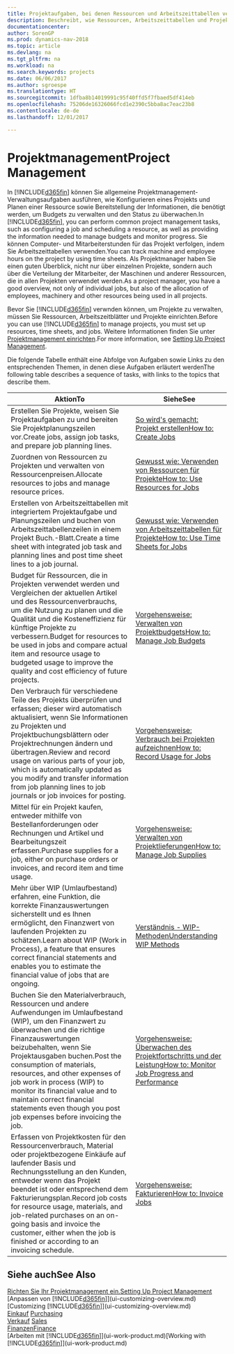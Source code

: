 ```yaml
---
title: Projektaufgaben, bei denen Ressourcen und Arbeitszeittabellen verwendet werden
description: Beschreibt, wie Ressourcen, Arbeitszeittabellen und Projekte genutzt werden, um Projekte zu verwalten.
documentationcenter: 
author: SorenGP
ms.prod: dynamics-nav-2018
ms.topic: article
ms.devlang: na
ms.tgt_pltfrm: na
ms.workload: na
ms.search.keywords: projects
ms.date: 06/06/2017
ms.author: sgroespe
ms.translationtype: HT
ms.sourcegitcommit: 1dfba8b14019991c95f40ffd5f7fbaed5df414eb
ms.openlocfilehash: 75206de16326066fcd1e2390c5bba8ac7eac23b8
ms.contentlocale: de-de
ms.lasthandoff: 12/01/2017

---
```

# <a name="project-management"></a><span data-ttu-id="18a0b-103">Projektmanagement</span><span class="sxs-lookup"><span data-stu-id="18a0b-103">Project Management</span></span>
<span data-ttu-id="18a0b-104">In [!INCLUDE[d365fin](includes/d365fin_md.md)] können Sie allgemeine Projektmanagement-Verwaltungsaufgaben ausführen, wie Konfigurieren eines Projekts und Planen einer Ressource sowie Bereitstellung der Informationen, die benötigt werden, um Budgets zu verwalten und den Status zu überwachen.</span><span class="sxs-lookup"><span data-stu-id="18a0b-104">In [!INCLUDE[d365fin](includes/d365fin_md.md)], you can perform common project management tasks, such as configuring a job and scheduling a resource, as well as providing the information needed to manage budgets and monitor progress.</span></span> <span data-ttu-id="18a0b-105">Sie können Computer- und Mitarbeiterstunden für das Projekt verfolgen, indem Sie Arbeitszeittabellen verwenden.</span><span class="sxs-lookup"><span data-stu-id="18a0b-105">You can track machine and employee hours on the project by using time sheets.</span></span> <span data-ttu-id="18a0b-106">Als Projektmanager haben Sie einen guten Überblick, nicht nur über einzelnen Projekte, sondern auch über die Verteilung der Mitarbeiter, der Maschinen und anderer Ressourcen, die in allen Projekten verwendet werden.</span><span class="sxs-lookup"><span data-stu-id="18a0b-106">As a project manager, you have a good overview, not only of individual jobs, but also of the allocation of employees, machinery and other resources being used in all projects.</span></span>

<span data-ttu-id="18a0b-107">Bevor Sie [!INCLUDE[d365fin](includes/d365fin_md.md)] verwnden können, um Projekte zu verwalten, müssen Sie Ressourcen, Arbeitszeitblätter und Projekte einrichten.</span><span class="sxs-lookup"><span data-stu-id="18a0b-107">Before you can use [!INCLUDE[d365fin](includes/d365fin_md.md)] to manage projects, you must set up resources, time sheets, and jobs.</span></span> <span data-ttu-id="18a0b-108">Weitere Informationen finden Sie unter [Projektmanagement einrichten](projects-setup-projects.md).</span><span class="sxs-lookup"><span data-stu-id="18a0b-108">For more information, see [Setting Up Project Management](projects-setup-projects.md).</span></span>  

<span data-ttu-id="18a0b-109">Die folgende Tabelle enthält eine Abfolge von Aufgaben sowie Links zu den entsprechenden Themen, in denen diese Aufgaben erläutert werden</span><span class="sxs-lookup"><span data-stu-id="18a0b-109">The following table describes a sequence of tasks, with links to the topics that describe them.</span></span>

| <span data-ttu-id="18a0b-110">Aktion</span><span class="sxs-lookup"><span data-stu-id="18a0b-110">To</span></span> | <span data-ttu-id="18a0b-111">Siehe</span><span class="sxs-lookup"><span data-stu-id="18a0b-111">See</span></span> |
| --- | --- |
| <span data-ttu-id="18a0b-112">Erstellen Sie Projekte, weisen Sie Projektaufgaben zu und bereiten Sie Projektplanungszeilen vor.</span><span class="sxs-lookup"><span data-stu-id="18a0b-112">Create jobs, assign job tasks, and prepare job planning lines.</span></span> |[<span data-ttu-id="18a0b-113">So wird's gemacht: Projekt erstellen</span><span class="sxs-lookup"><span data-stu-id="18a0b-113">How to: Create Jobs</span></span>](projects-how-create-jobs.md) |
| <span data-ttu-id="18a0b-114">Zuordnen von Ressourcen zu Projekten und verwalten von Ressourcenpreisen.</span><span class="sxs-lookup"><span data-stu-id="18a0b-114">Allocate resources to jobs and manage resource prices.</span></span> |[<span data-ttu-id="18a0b-115">Gewusst wie: Verwenden von Ressourcen für Projekte</span><span class="sxs-lookup"><span data-stu-id="18a0b-115">How to: Use Resources for Jobs</span></span>](projects-how-use-resources.md) |
| <span data-ttu-id="18a0b-116">Erstellen von Arbeitszeittabellen mit integriertem Projektaufgabe und Planungszeilen und buchen von Arbeitszeittabellenzeilen in einem Projekt Buch.-Blatt.</span><span class="sxs-lookup"><span data-stu-id="18a0b-116">Create a time sheet with integrated job task and planning lines and post time sheet lines to a job journal.</span></span> |[<span data-ttu-id="18a0b-117">Gewusst wie: Verwenden von Arbeitszeittabellen für Projekte</span><span class="sxs-lookup"><span data-stu-id="18a0b-117">How to: Use Time Sheets for Jobs</span></span>](projects-how-use-time-sheets.md) |
| <span data-ttu-id="18a0b-118">Budget für Ressourcen, die in Projekten verwendet werden und Vergleichen der aktuellen Artikel und des Ressourcenverbrauchs, um die Nutzung zu planen und die Qualität und die Kosteneffizienz für künftige Projekte zu verbessern.</span><span class="sxs-lookup"><span data-stu-id="18a0b-118">Budget for resources to be used in jobs and compare actual item and resource usage to budgeted usage to improve the quality and cost efficiency of future projects.</span></span> |[<span data-ttu-id="18a0b-119">Vorgehensweise: Verwalten von Projektbudgets</span><span class="sxs-lookup"><span data-stu-id="18a0b-119">How to: Manage Job Budgets</span></span>](projects-how-manage-budgets.md) |
| <span data-ttu-id="18a0b-120">Den Verbrauch für verschiedene Teile des Projekts überprüfen und erfassen; dieser wird automatisch aktualisiert, wenn Sie Informationen zu Projekten und Projektbuchungsblättern oder Projektrechnungen ändern und übertragen.</span><span class="sxs-lookup"><span data-stu-id="18a0b-120">Review and record usage on various parts of your job, which is automatically updated as you modify and transfer information from job planning lines to job journals or job invoices for posting.</span></span> |[<span data-ttu-id="18a0b-121">Vorgehensweise: Verbrauch bei Projekten aufzeichnen</span><span class="sxs-lookup"><span data-stu-id="18a0b-121">How to: Record Usage for Jobs</span></span>](projects-how-record-job-usage.md) |
| <span data-ttu-id="18a0b-122">Mittel für ein Projekt kaufen, entweder mithilfe von Bestellanforderungen oder Rechnungen und Artikel und Bearbeitungszeit erfassen.</span><span class="sxs-lookup"><span data-stu-id="18a0b-122">Purchase supplies for a job, either on purchase orders or invoices, and record item and time usage.</span></span> |[<span data-ttu-id="18a0b-123">Vorgehensweise: Verwalten von Projektlieferungen</span><span class="sxs-lookup"><span data-stu-id="18a0b-123">How to: Manage Job Supplies</span></span>](projects-how-manage-project-supplies.md) |
| <span data-ttu-id="18a0b-124">Mehr über WIP (Umlaufbestand) erfahren, eine Funktion, die korrekte Finanzauswertungen sicherstellt und es Ihnen ermöglicht, den Finanzwert von laufenden Projekten zu schätzen.</span><span class="sxs-lookup"><span data-stu-id="18a0b-124">Learn about WIP (Work in Process), a feature that ensures correct financial statements and enables you to estimate the financial value of jobs that are ongoing.</span></span> |[<span data-ttu-id="18a0b-125">Verständnis - WIP-Methoden</span><span class="sxs-lookup"><span data-stu-id="18a0b-125">Understanding WIP Methods</span></span>](projects-understanding-wip.md) |
| <span data-ttu-id="18a0b-126">Buchen Sie den Materialverbrauch, Ressourcen und andere Aufwendungen im Umlaufbestand (WIP), um den Finanzwert zu überwachen und die richtige Finanzauswertungen beizubehalten, wenn Sie Projektausgaben buchen.</span><span class="sxs-lookup"><span data-stu-id="18a0b-126">Post the consumption of materials, resources, and other expenses of job work in process (WIP) to monitor its financial value and to maintain correct financial statements even though you post job expenses before invoicing the job.</span></span> |[<span data-ttu-id="18a0b-127">Vorgehensweise: Überwachen des Projektfortschritts und der Leistung</span><span class="sxs-lookup"><span data-stu-id="18a0b-127">How to: Monitor Job Progress and Performance</span></span>](projects-how-monitor-progress-performance.md) |
| <span data-ttu-id="18a0b-128">Erfassen von Projektkosten für den Ressourcenverbrauch, Material oder projektbezogene Einkäufe auf laufender Basis und Rechnungsstellung an den Kunden, entweder wenn das Projekt beendet ist oder entsprechend dem Fakturierungsplan.</span><span class="sxs-lookup"><span data-stu-id="18a0b-128">Record job costs for resource usage, materials, and job-related purchases on an on-going basis and invoice the customer, either when the job is finished or according to an invoicing schedule.</span></span> |[<span data-ttu-id="18a0b-129">Vorgehensweise: Fakturieren</span><span class="sxs-lookup"><span data-stu-id="18a0b-129">How to: Invoice Jobs</span></span>](projects-how-invoice-jobs.md) |

## <a name="see-also"></a><span data-ttu-id="18a0b-130">Siehe auch</span><span class="sxs-lookup"><span data-stu-id="18a0b-130">See Also</span></span>
[<span data-ttu-id="18a0b-131">Richten Sie Ihr Projektmanagement ein.</span><span class="sxs-lookup"><span data-stu-id="18a0b-131">Setting Up Project Management</span></span>](projects-setup-projects.md)  
<span data-ttu-id="18a0b-132">[Anpassen von [!INCLUDE[d365fin](includes/d365fin_md.md)]](ui-customizing-overview.md)    </span><span class="sxs-lookup"><span data-stu-id="18a0b-132">[Customizing [!INCLUDE[d365fin](includes/d365fin_md.md)]](ui-customizing-overview.md)    </span></span>  
<span data-ttu-id="18a0b-133">[Einkauf](purchasing-manage-purchasing.md)       </span><span class="sxs-lookup"><span data-stu-id="18a0b-133">[Purchasing](purchasing-manage-purchasing.md)       </span></span>  
<span data-ttu-id="18a0b-134">[Verkauf](sales-manage-sales.md)  </span><span class="sxs-lookup"><span data-stu-id="18a0b-134">[Sales](sales-manage-sales.md)  </span></span>  
[<span data-ttu-id="18a0b-135">Finanzen</span><span class="sxs-lookup"><span data-stu-id="18a0b-135">Finance</span></span>](finance.md)  
<span data-ttu-id="18a0b-136">[Arbeiten mit [!INCLUDE[d365fin](includes/d365fin_md.md)]](ui-work-product.md)</span><span class="sxs-lookup"><span data-stu-id="18a0b-136">[Working with [!INCLUDE[d365fin](includes/d365fin_md.md)]](ui-work-product.md)</span></span>  

